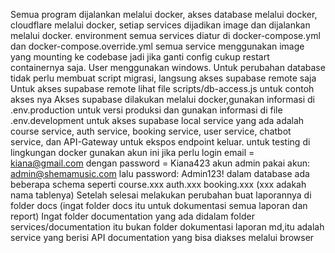 Semua program dijalankan melalui docker, akses database melalui docker, cloudflare melalui docker, setiap services dijadikan image dan dijalankan melalui docker.
environment semua services diatur di docker-compose.yml dan docker-compose.override.yml
semua service menggunakan image yang mounting ke codebase jadi jika ganti config cukup restart containernya saja.
User menggunakan windows.
Untuk perubahan database tidak perlu membuat script migrasi, langsung akses supabase remote saja
Untuk akses supabase remote lihat file scripts/db-access.js untuk contoh akses nya
Akses supabase dilakukan melalui docker,gunakan informasi di .env.production untuk versi produksi dan gunakan informasi di file .env.development untuk akses supabase local
service yang ada adalah course service, auth service, booking service, user service, chatbot service, dan API-Gateway untuk ekspos endpoint keluar.
untuk testing di lingkungan docker gunakan akun ini jika perlu login email = kiana@gmail.com dengan password = Kiana423
akun admin pakai akun: admin@shemamusic.com lalu password: Admin123!
dalam database ada beberapa schema seperti course.xxx auth.xxx booking.xxx (xxx adakah nama tablenya)
Setelah selesai melakukan perubahan buat laporannya di folder docs (ingat folder docs itu untuk dokumentasi semua laporan dan report) 
Ingat folder documentation yang ada didalam folder services/documentation itu bukan folder dokumentasi laporan md,itu adalah service yang berisi API documentation yang bisa diakses melalui browser
